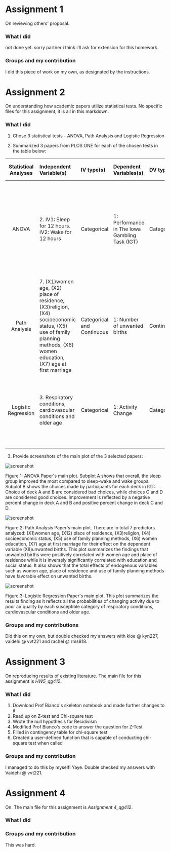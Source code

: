 # Assignment 1 
On reviewing others' proposal. 

### What I did
not done yet. sorry partner i think i'll ask for extension for this homework. 

### Groups and my contribution
I did this piece of work on my own, as designated by the instructions. 


# Assignment 2 
On understanding how academic papers utilize statistical tests. No specific files for this assignment, it is all in this markdown. 

### What I did

1) Chose 3 statistical tests - ANOVA, Path Analysis and Logistic Regression

2) Summarized 3 papers from PLOS ONE for each of the chosen tests in the table below: 

| **Statistical Analyses**	|  **Independent Variable(s)**  |  **IV type(s)** |  **Dependent Variables(s)**  |  **DV type(s)**  |  **Control Var** | **Control Var type**  | **Question to be answered** | **_H0_** | **Alpha** | **Link to paper**| 
|:----------:|:-------|:------------|:-------------|:-------------|:------------|:------------- |:------------------|:----:|:-------:|:-------|
ANOVA	| 2. IV1: Sleep for 12 hours. IV2: Wake for 12 hours | Categorical | 1: Performance in The Iowa Gambling Task (IGT) | Categorical | 1: Sleep and wake for 12 hours respectively | Categorical |	Does intervening sleep between sessions enhance performance in IGT? | IGT Performance test groups <= IGT Performance control group | 0.05 | [Post Learning Sleep Improves Cognitive-Emotional Decision-Making: Evidence for a ‘Deck B Sleep Effect’ in the Iowa Gambling Task](https://journals.plos.org/plosone/article?id=10.1371/journal.pone.0112056) |
Path Analysis | 7. (X1)women age, (X2) place of residence, (X3)religion, (X4) socioeconomic status, (X5) use of family planning methods, (X6) women education, (X7) age at first marriage | Categorical and Continuous | 1: Number of unwanted births | Continuous | NIL | NIL | To determine the direct, indirect and total effects of socio-demographic factors on unwanted births. | All variables have no impact on number of unwanted births as well as no correlation with each other | 0.05 | [Correlates of Unwanted Births in Bangladesh: A Study through Path Analysis](https://journals.plos.org/plosone/article?id=10.1371/journal.pone.0164007) |
Logistic Regression |3. Respiratory conditions, cardiovascular conditions and older age | Categorical | 1: Activity Change | Categorical | NIL | NIL | What is the extent to which susceptible individuals changed activities due to bad air quality? | Good Air Quality Activity type = Bad Air Quality Activity Type | 0.05 | [Activity Change in Response to Bad Air Quality, National Health and Nutrition Examination Survey, 2007–2010](https://journals.plos.org/plosone/article?id=10.1371/journal.pone.0050526) |
|||||||||

3) Provide screenshots of the main plot of the 3 selected papers: 

![screenshot](anova_main.png)

Figure 1: ANOVA Paper's main plot. Subplot A shows that overall, the sleep group improved the most compared to sleep-wake and wake groups. Subplot B shows the choices made by participants for each deck in IGT: Choice of deck A and B are considered bad choices, while choices C and D are considered good choices. Improvement is reflected by a negative percent change in deck A and B and positive percent change in deck C and D.

![screenshot](pathanalysis_main.PNG)

Figure 2: Path Analysis Paper's main plot. There are in total 7 predictors analyzed: (X1)women age, (X12) place of residence, (X3)religion, (X4) socioeconomic status, (X5) use of family planning methods, (X6) women education, (X7) age at first marriage for their effect on the dependent variable (X8)unwanted births. This plot summarizes the findings that unwanted births were positively correlated with women age and place of residence while it is inversely significantly correlated with education and social status. It also shows that the total effects of endogenous variables such as women age, place of residence and use of family planning methods have favorable effect on unwanted births.

![screenshot](logregression_main.jpg)

Figure 3: Logistic Regression Paper's main plot. This plot summarizes the results finding as it reflects all the probabilities of changing activity due to poor air quality by each susceptible category of respiratory conditions, cardiovascular conditions and older age.

### Groups and my contributions
Did this on my own, but double checked my answers with kloe @ kyn227, vaidehi @ vvt221 and rachel @ rms818. 


# Assignment 3
On reproducing results of existing literature. The main file for this assignment is _HW5_qg412_. 

### What I did
1) Download Prof Bianco's skeleton notebook and made further changes to it
2) Read up on Z-test and Chi-square test
3) Wrote the null hypothesis for Recidivism 
4) Modified Prof Bianco's code to answer the question for Z-Test
5) Filled in contingency table for chi-square test
6) Created a user-defined function that is capable of conducting chi-square test when called

### Groups and my contribution
I managed to do this by myself! Yaye. Double checked my answers with Vaidehi @ vvt221. 


# Assignment 4
On. The main file for this assignment is _Assignment 4_qg412_. 

### What I did


### Groups and my contribution
This was hard. 


